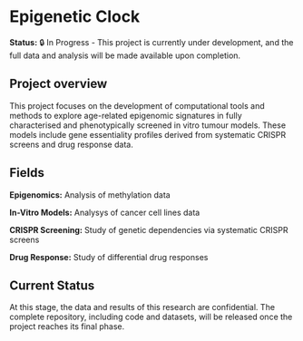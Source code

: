 # Epigenetic Clock

**Status:** 🔒 In Progress - This project is currently under development, and the full data and analysis will be made available upon completion.

## Project overview
This project focuses on the development of computational tools and methods to explore age-related epigenomic signatures in fully characterised and phenotypically screened in vitro tumour models. These models include gene essentiality profiles derived from systematic CRISPR screens and drug response data.

## Fields
**Epigenomics:** Analysis of methylation data  

**In-Vitro Models:** Analysys of cancer cell lines data  

**CRISPR Screening:** Study of genetic dependencies via systematic CRISPR screens  

**Drug Response:** Study of differential drug responses  


## Current Status
At this stage, the data and results of this research are confidential. The complete repository, including code and datasets, will be released once the project reaches its final phase.

